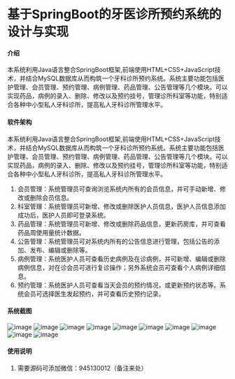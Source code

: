 # 基于SpringBoot的牙医诊所预约系统的设计与实现

#### 介绍
本系统利用Java语言整合SpringBoot框架,前端使用HTML+CSS+JavaScript技术，并结合MySQL数据库从而构筑一个牙科诊所预约系统。系统主要功能包括医护管理、会员管理、预约管理、病例管理、药品管理、公告管理等几个模块。可以实现药品，病例的录入、删除、修改以及预约挂号，管理诊所科室等功能，特别适合各种中小型私人牙科诊所，提高私人牙科诊所管理水平。

#### 软件架构
本系统利用Java语言整合SpringBoot框架,前端使用HTML+CSS+JavaScript技术，并结合MySQL数据库从而构筑一个牙科诊所预约系统。系统主要功能包括医护管理、会员管理、预约管理、病例管理、药品管理、公告管理等几个模块。可以实现药品，病例的录入、删除、修改以及预约挂号，管理诊所科室等功能，特别适合各种中小型私人牙科诊所，提高私人牙科诊所管理水平。

1. 会员管理：系统管理员可查询浏览系统内所有的会员信息，并可手动新增、修改或删除会员信息。
2. 科室管理：系统管理员可新增、修改或删除医护人员信息，医护人员信息添加成功后，医护人员即可登录系统。
3. 药品管理：系统管理员可新增、修改或删除药品信息，更新药房库，并可查看药品周使用量统计数据。
4. 公告管理：系统管理员可对系统内所有的公告信息进行管理，包括公告的添加、发布、编辑或删除等。
5. 病例管理：系统医护人员可查看历史病例及在诊病例，并可新增、编辑或删除病例信息，对在诊会员可进行复诊操作；另外系统会员可查看个人病例详细信息。
6. 预约管理：系统医护人员可查看当天会员的预约情况，或更新预约状态等。系统会员可选择医生发起预约，并可查看历史预约记录。

#### 系统截图
![image](https://github.com/SunBin-attr/teeth/assets/39330737/0b630d92-8a4d-4fd1-8334-a684ef308dc8)
![image](https://github.com/SunBin-attr/teeth/assets/39330737/41233433-9a2b-45b6-bf38-0c864c08cd90)
![image](https://github.com/SunBin-attr/teeth/assets/39330737/68696f52-0a13-45d6-b601-e14342353613)
![image](https://github.com/SunBin-attr/teeth/assets/39330737/f02e549c-cb9b-4b24-b0fb-50de44508b08)
![image](https://github.com/SunBin-attr/teeth/assets/39330737/93660167-b99f-419a-a73f-0608fe7abd04)
![image](https://github.com/SunBin-attr/teeth/assets/39330737/ec50fa25-53a7-442b-971a-9192998f1982)
![image](https://github.com/SunBin-attr/teeth/assets/39330737/adb37761-e57f-4231-a092-776907e742b3)
![image](https://github.com/SunBin-attr/teeth/assets/39330737/4ae6873a-2f95-43e2-8e5e-28a91431cbbb)
![image](https://github.com/SunBin-attr/teeth/assets/39330737/10255902-bbe2-4039-8326-e67f192e1051)
![image](https://github.com/SunBin-attr/teeth/assets/39330737/12a30bae-d155-46ca-929c-db51c82939e3)


#### 使用说明

1.  需要源码可添加微信：945130012（备注来处）



